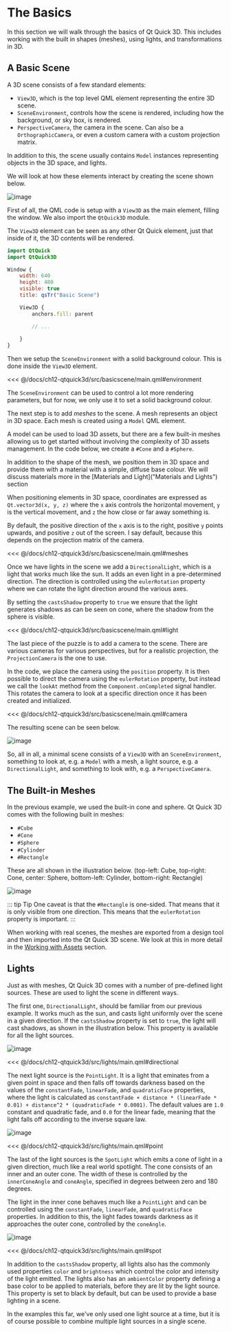 # The Basics

In this section we will walk through the basics of Qt Quick 3D. This includes working with the built in shapes (meshes), using lights, and transformations in 3D.

## A Basic Scene

A 3D scene consists of a few standard elements:

- ``View3D``, which is the top level QML element representing the entire 3D scene.
- ``SceneEnvironment``, controls how the scene is rendered, including how the background, or sky box, is rendered.
- ``PerspectiveCamera``, the camera in the scene. Can also be a ``OrthographicCamera``, or even a custom camera with a custom projection matrix.

In addition to this, the scene usually contains ``Model`` instances representing objects in the 3D space, and lights.

We will look at how these elements interact by creating the scene shown below.

![image](../../ch12-qtquick3d/assets//basicscene.png)

First of all, the QML code is setup with a ``View3D`` as the main element, filling the window. We also import the ``QtQuick3D`` module.

The ``View3D`` element can be seen as any other Qt Quick element, just that inside of it, the 3D contents will be rendered.

```qml
import QtQuick
import QtQuick3D

Window {
    width: 640
    height: 480
    visible: true
    title: qsTr("Basic Scene")

    View3D {
        anchors.fill: parent

        // ...
    
    }
}
```

Then we setup the ``SceneEnvironment`` with a solid background colour. This is done inside the ``View3D`` element.

<<< @/docs/ch12-qtquick3d/src/basicscene/main.qml#environment

The ``SceneEnvironment`` can be used to control a lot more rendering parameters, but for now, we only use it to set a solid background colour.

The next step is to add _meshes_ to the scene. A mesh represents an object in 3D space. Each mesh is created using a ``Model`` QML element.

A model can be used to load 3D assets, but there are a few built-in meshes allowing us to get started without involving the complexity of 3D assets management. In the code below, we create a ``#Cone`` and a ``#Sphere``.

In addition to the shape of the mesh, we position them in 3D space and provide them with a material with a simple, diffuse base colour. We will discuss materials more in the [Materials and Light]("Materials and Lights") section

When positioning elements in 3D space, coordinates are expressed as ``Qt.vector3d(x, y, z)`` where the `x` axis controls the horizontal movement, `y` is the vertical movement, and `z` the how close or far away something is. 

By default, the positive direction of the `x` axis is to the right, positive `y` points upwards, and positive `z` out of the screen. I say default, because this depends on the projection matrix of the camera.

<<< @/docs/ch12-qtquick3d/src/basicscene/main.qml#meshes

Once we have lights in the scene we add a ``DirectionalLight``, which is a light that works much like the sun. It adds an even light in a pre-determined direction. The direction is controlled using the ``eulerRotation`` property where we can rotate the light direction around the various axes.

By setting the ``castsShadow`` property to ``true`` we ensure that the light generates shadows as can be seen on cone, where the shadow from the sphere is visible.

<<< @/docs/ch12-qtquick3d/src/basicscene/main.qml#light

The last piece of the puzzle is to add a camera to the scene. There are various cameras for various perspectives, but for a realistic projection, the ``ProjectionCamera`` is the one to use.

In the code, we place the camera using the ``position`` property. It is then possible to direct the camera using the ``eulerRotation`` property, but instead we call the ``lookAt`` method from the ``Component.onCompleted`` signal handler. This rotates the camera to look at a specific direction once it has been created and initialized.

<<< @/docs/ch12-qtquick3d/src/basicscene/main.qml#camera

The resulting scene can be seen below.

![image](../../ch12-qtquick3d/assets//basicscene.png)

So, all in all, a minimal scene consists of a ``View3D`` with an ``SceneEnvironment``, something to look at, e.g. a ``Model`` with a mesh, a light source, e.g. a ``DirectionalLight``, and something to look with, e.g. a ``PerspectiveCamera``.



## The Built-in Meshes

In the previous example, we used the built-in cone and sphere. Qt Quick 3D comes with the following built in meshes:

- ``#Cube``
- ``#Cone``
- ``#Sphere``
- ``#Cylinder``
- ``#Rectangle``

These are all shown in the illustration below. (top-left: Cube, top-right: Cone, center: Sphere, bottom-left: Cylinder, bottom-right: Rectangle)

![image](../../ch12-qtquick3d/assets//meshes.png)

::: tip Tip
One caveat is that the ``#Rectangle`` is one-sided. That means that it is only visible from one direction. This means that the ``eulerRotation`` property is important.
:::

When working with real scenes, the meshes are exported from a design tool and then imported into the Qt Quick 3D scene. We look at this in more detail in the [Working with Assets](assets.md) section.



## Lights

Just as with meshes, Qt Quick 3D comes with a number of pre-defined light sources. These are used to light the scene in different ways.

The first one, ``DirectionalLight``, should be familiar from our previous example. It works much as the sun, and casts light uniformly over the scene in a given direction. If the ``castsShadow`` property is set to ``true``, the light will cast shadows, as shown in the illustration below. This property is available for all the light sources.

![image](../../ch12-qtquick3d/assets//light_directional.png)

<<< @/docs/ch12-qtquick3d/src/lights/main.qml#directional

The next light source is the ``PointLight``. It is a light that eminates from a given point in space and then falls off towards darkness based on the values of the ``constantFade``, ``linearFade``, and ``quadraticFace`` properties, where the light is calculated as ``constantFade + distance * (linearFade * 0.01) + distance^2 * (quadraticFade * 0.0001)``. The default values are ``1.0`` constant and quadratic fade, and ``0.0`` for the linear fade, meaning that the light falls off according to the inverse square law.

![image](../../ch12-qtquick3d/assets//light_point.png)

<<< @/docs/ch12-qtquick3d/src/lights/main.qml#point

The last of the light sources is the ``SpotLight`` which emits a cone of light in a given direction, much like a real world spotlight. The cone consists of an inner and an outer cone. The width of these is controlled by the ``innerConeAngle`` and ``coneAngle``, specified in degrees between zero and 180 degrees.

The light in the inner cone behaves much like a ``PointLight`` and can be controlled using the ``constantFade``, ``linearFade``, and ``quadraticFace`` properties. In addition to this, the light fades towards darkness as it approaches the outer cone, controlled by the ``coneAngle``.

![image](../../ch12-qtquick3d/assets//light_spot.png)

<<< @/docs/ch12-qtquick3d/src/lights/main.qml#spot

In addition to the ``castsShadow`` property, all lights also has the commonly used properties ``color`` and ``brightness`` which control the color and intensity of the light emitted. The lights also has an ``ambientColor`` property defining a base color to be applied to materials, before they are lit by the light source. This property is set to black by default, but can be used to provide a base lighting in a scene.

In the examples this far, we've only used one light source at a time, but it is of course possible to combine multiple light sources in a single scene.
